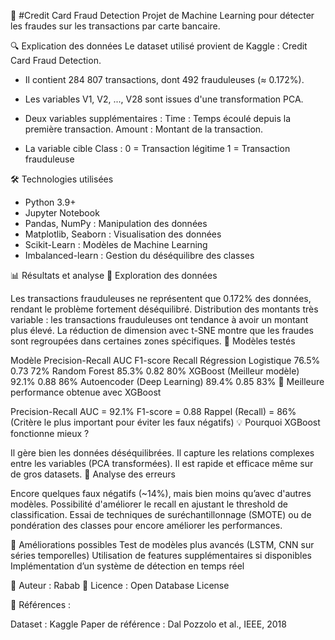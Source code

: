 📌 #Credit Card Fraud Detection
Projet de Machine Learning pour détecter les fraudes sur les transactions par carte bancaire.

🔍 Explication des données
Le dataset utilisé provient de Kaggle : Credit Card Fraud Detection.

- Il contient 284 807 transactions, dont 492 frauduleuses (≈ 0.172%).
- Les variables V1, V2, ..., V28 sont issues d'une transformation PCA.

- Deux variables supplémentaires :
  Time : Temps écoulé depuis la première transaction.
  Amount : Montant de la transaction.

- La variable cible Class :
  0 = Transaction légitime
  1 = Transaction frauduleuse

🛠️ Technologies utilisées
- Python 3.9+
- Jupyter Notebook
- Pandas, NumPy : Manipulation des données
- Matplotlib, Seaborn : Visualisation des données
- Scikit-Learn : Modèles de Machine Learning
- Imbalanced-learn : Gestion du déséquilibre des classes



📊 Résultats et analyse
📌 Exploration des données

Les transactions frauduleuses ne représentent que 0.172% des données, rendant le problème fortement déséquilibré.
Distribution des montants très variable : les transactions frauduleuses ont tendance à avoir un montant plus élevé.
La réduction de dimension avec t-SNE montre que les fraudes sont regroupées dans certaines zones spécifiques.
📌 Modèles testés

Modèle	Precision-Recall AUC	F1-score	Recall
Régression Logistique	76.5%	0.73	72%
Random Forest	85.3%	0.82	80%
XGBoost (Meilleur modèle)	92.1%	0.88	86%
Autoencoder (Deep Learning)	89.4%	0.85	83%
📌 Meilleure performance obtenue avec XGBoost

Precision-Recall AUC = 92.1%
F1-score = 0.88
Rappel (Recall) = 86% (Critère le plus important pour éviter les faux négatifs)
💡 Pourquoi XGBoost fonctionne mieux ?

Il gère bien les données déséquilibrées.
Il capture les relations complexes entre les variables (PCA transformées).
Il est rapide et efficace même sur de gros datasets.
📌 Analyse des erreurs

Encore quelques faux négatifs (~14%), mais bien moins qu’avec d'autres modèles.
Possibilité d'améliorer le recall en ajustant le threshold de classification.
Essai de techniques de suréchantillonnage (SMOTE) ou de pondération des classes pour encore améliorer les performances.

📌 Améliorations possibles
Test de modèles plus avancés (LSTM, CNN sur séries temporelles)
Utilisation de features supplémentaires si disponibles
Implémentation d’un système de détection en temps réel

📌 Auteur : Rabab
📌 Licence : Open Database License

📌 Références :

Dataset : Kaggle
Paper de référence : Dal Pozzolo et al., IEEE, 2018
